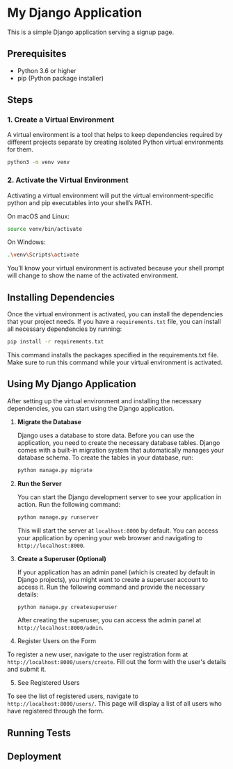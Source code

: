 # My Django Application

This is a simple Django application serving a signup page.

## Prerequisites

- Python 3.6 or higher
- pip (Python package installer)

## Steps

### 1. Create a Virtual Environment

A virtual environment is a tool that helps to keep dependencies required by different projects separate by creating isolated Python virtual environments for them.

```bash
python3 -m venv venv
```

### 2. Activate the Virtual Environment

Activating a virtual environment will put the virtual environment-specific python and pip executables into your shell’s PATH.

On macOS and Linux:

```bash
source venv/bin/activate
```

On Windows:

```bash
.\venv\Scripts\activate
```

You’ll know your virtual environment is activated because your shell prompt will change to show the name of the activated environment.

## Installing Dependencies

Once the virtual environment is activated, you can install the dependencies that your project needs. If you have a `requirements.txt` file, you can install all necessary dependencies by running:

```bash
pip install -r requirements.txt
```

This command installs the packages specified in the requirements.txt file. Make sure to run this command while your virtual environment is activated.

## Using My Django Application

After setting up the virtual environment and installing the necessary dependencies, you can start using the Django application.

1. **Migrate the Database**

    Django uses a database to store data. Before you can use the application, you need to create the necessary database tables. Django comes with a built-in migration system that automatically manages your database schema. To create the tables in your database, run:

    ```bash
    python manage.py migrate
    ```

2. **Run the Server**

    You can start the Django development server to see your application in action. Run the following command:

    ```bash
    python manage.py runserver
    ```

    This will start the server at `localhost:8000` by default. You can access your application by opening your web browser and navigating to `http://localhost:8000`.

3. **Create a Superuser (Optional)**

    If your application has an admin panel (which is created by default in Django projects), you might want to create a superuser account to access it. Run the following command and provide the necessary details:

    ```bash
    python manage.py createsuperuser
    ```

    After creating the superuser, you can access the admin panel at `http://localhost:8000/admin`.

4. Register Users on the Form

To register a new user, navigate to the user registration form at `http://localhost:8000/users/create`. Fill out the form with the user's details and submit it.

5. See Registered Users

To see the list of registered users, navigate to `http://localhost:8000/users/`. This page will display a list of all users who have registered through the form.

## Running Tests

## Deployment
